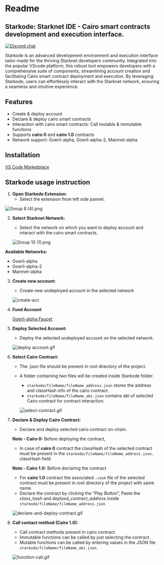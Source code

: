 # Readme

## Starkode: Starknet IDE - Cairo smart contracts development and execution interface.
[![Discord chat](https://img.shields.io/discord/722971683388129290?color=7389D8&logo=discord&logoColor=ffffff)](https://discord.gg/Y93cYr6u)

Starkode is an advanced development environment and execution interface tailor-made for the thriving Starknet developers community. Integrated into the popular VScode platform, this robust tool empowers developers with a comprehensive suite of components, streamlining account creation and facilitating Cairo smart contract deployment and execution. By leveraging Starkode, users can effortlessly interact with the Starknet network, ensuring a seamless and intuitive experience.

## Features

- Create & deploy account
- Declare & deploy cairo smart contracts
- Interaction with cairo smart contracts: Call mutable & immutable functions
- Supports **cairo 0** and **cairo 1.0** contracts
- Network support: Goerli-alpha, Goerli-alpha-2, Mainnet-alpha

## Installation

[VS Code Marketplace](https://marketplace.visualstudio.com/items?itemName=7finney.starkode)

## Starkode usage instruction

1. **Open Starkode Extension:**
    - Select the extension from left side pannel.

![Group 8 (4).png](https://github.com/7finney/starkode/assets/13261372/17114d59-3da9-4400-a165-1ab4284536f6)

2. **Select Starknet Network:**
    - Select the network on which you want to deploy account and interact with the cairo smart contracts.
    
    ![Group 10 (1).png](https://github.com/7finney/starkode/assets/13261372/2a3a20d3-c3a2-405e-8398-ce547dfa09a6)

**Available Networks:**

- Goerli-alpha
- Goerli-alpha-2
- Mainnet-alpha

3. **Create new account:**
    - Create new undeployed account in the selected network
    
    ![create-acc](https://github.com/7finney/starkode/assets/13261372/f988719c-552a-41c9-81a3-c1ffb9bb0cb1)
    

4. **Fund Account**
    
    [Goerli-alpha Faucet](https://faucet.goerli.starknet.io/)
    
5. **Deploy Selected Account:**
    - Deploy the selected undeployed account on the selected network.
    
    ![deploy account.gif](https://github.com/7finney/starkode/assets/13261372/671423c5-cd41-42de-8977-4fc20ea2abbe)
    

6. **Select Cairo Contract:**
    - The .json file should be present in root directory of the project.
    - A folder containing two files will be created inside Starkode folder.
        - `starkode/fileName/fileName_address.json` stores the address and classHash info of the cairo contract.
        - `starkode/fileName/fileName_abi.json` contains abi of selected Cairo contract for contract interaction.
        
        ![select-contract.gif](https://github.com/7finney/starkode/assets/13261372/9f150ec6-4905-4b8d-8578-378c7848a714)
        

7. **Declare  & Deploy Cairo Contract:**
    - Declare and deploy selected cairo contract on-chain.
    
    **Note - Cairo 0:** Before deploying the contract,
    
    - In case of **cairo 0** contract the classHash of the selected contract must be present in the `starkode/fileName/fileName_address.json.` classHash field.
    
    **Note - Cairo 1.0:** Before declaring the contract
    
    - For **cairo 1.0** contract the associated `.casm` file of the selected contract must be present in root directory of the project with same name.
    - Declare the contract by clicking the “Play Button”, Paste the *class_hash* and *deplyed_contract_address* inside `starkode/fileName/fileName_address.json`
    
    ![declare-and-deploy-contract.gif](https://github.com/7finney/starkode/assets/13261372/a2947e99-98e8-48a4-a501-fbeaf243dad6)
    

8. **Call contact method (Cairo 1.0):**
    - Call contract methods present in cairo contract.
    - Immutable functions can be called by just selecting the contract.
    - Mutable functions can be called by entering values in the JSON file `starkode/fileName/fileName_abi.json`.
    
    ![function-call.gif](https://github.com/7finney/starkode/assets/13261372/d7e000c5-ca3c-4f41-8ad5-30fdb3082ad1)